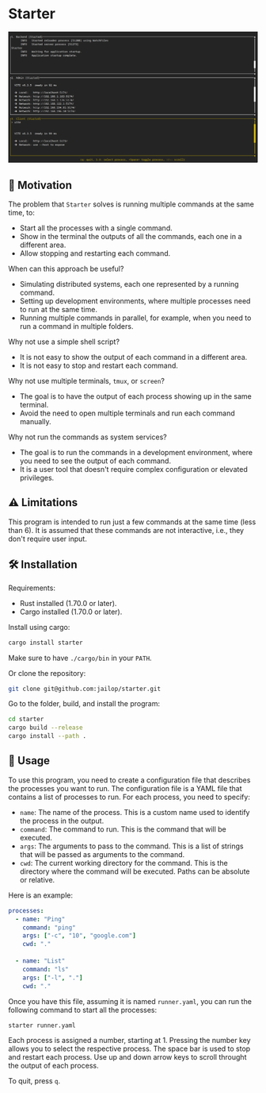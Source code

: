 # Starter

<img src="screenshot.png"/>

## 🚀 Motivation

The problem that `Starter` solves is running multiple commands at the same time, to:

- Start all the processes with a single command.
- Show in the terminal the outputs of all the commands, each one in a different
  area.
- Allow stopping and restarting each command.

When can this approach be useful?

* Simulating distributed systems, each one represented by a running command.
* Setting up development environments, where multiple processes need to run at
  the same time.
* Running multiple commands in parallel, for example, when you need to run a
  command in multiple folders.

Why not use a simple shell script?

* It is not easy to show the output of each command in a different area.
* It is not easy to stop and restart each command.

Why not use multiple terminals, `tmux`, or `screen`?

* The goal is to have the output of each process showing up in the same terminal.
* Avoid the need to open multiple terminals and run each command manually.

Why not run the commands as system services?

* The goal is to run the commands in a development environment, where you need
  to see the output of each command.
* It is a user tool that doesn't require complex configuration or elevated
  privileges.

## ⚠️ Limitations

This program is intended to run just a few commands at the same time (less than
6). It is assumed that these commands are not interactive, i.e., they don't
require user input.

## 🛠️ Installation

Requirements:

* Rust installed (1.70.0 or later).
* Cargo installed (1.70.0 or later).

Install using cargo:

```sh
cargo install starter
```

Make sure to have `./cargo/bin` in your `PATH`.

Or clone the repository:

```bash
git clone git@github.com:jailop/starter.git
```

Go to the folder, build, and install the program:

```bash
cd starter
cargo build --release
cargo install --path .
```

## 📖 Usage

To use this program, you need to create a configuration file that describes the
processes you want to run.  The configuration file is a YAML file that contains
a list of processes to run. For each process, you need to specify:

* `name`: The name of the process. This is a custom name used to identify the
  process in the output.
* `command`: The command to run. This is the command that will be executed.
* `args`: The arguments to pass to the command. This is a list of strings that
  will be passed as arguments to the command.
* `cwd`: The current working directory for the command. This is the directory
  where the command will be executed. Paths can be absolute or relative.

Here is an example:

```yaml
processes:
  - name: "Ping"
    command: "ping"
    args: ["-c", "10", "google.com"]
    cwd: "."

  - name: "List"
    command: "ls"
    args: ["-l", "."]
    cwd: "."
```

Once you have this file, assuming it is named `runner.yaml`, you can run the
following command to start all the processes:

```bash
starter runner.yaml
```

Each process is assigned a number, starting at 1. Pressing the number key
allows you to select the respective process. The space bar is used to stop and
restart each process. Use up and down arrow keys to scroll throught the output
of each process.

To quit, press `q`.


